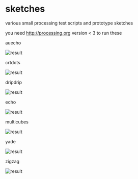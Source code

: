 # sketches
various small processing test scripts and prototype sketches

you need http://processing.org version < 3 to run these 



auecho 

![result](https://raw.githubusercontent.com/bobvk/sketches/master/auecho/result.png)

crtdots

![result](https://raw.githubusercontent.com/bobvk/sketches/master/crtdots/result.png)

dripdrip 

 ![result](https://raw.githubusercontent.com/bobvk/sketches/master/dripdrip/result.png) 

echo 

 ![result](https://raw.githubusercontent.com/bobvk/sketches/master/echo/result.png)

multicubes 

 ![result](https://raw.githubusercontent.com/bobvk/sketches/master/multicubes/result.jpg)

yade

 ![result](https://raw.githubusercontent.com/bobvk/sketches/master/yade/result.jpg)

zigzag

 ![result](https://raw.githubusercontent.com/bobvk/sketches/master/zigzag/result.png)
